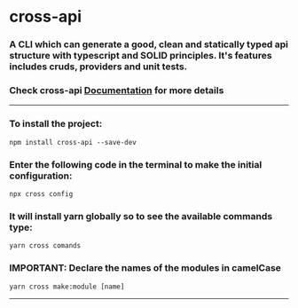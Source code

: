 ﻿﻿<h1>cross-api</h1>

<h3>A CLI which can generate a good, clean and statically typed api structure with typescript and SOLID principles. It's features includes cruds, providers and unit tests.</h3>

<h3>Check cross-api <a href="https://cross-packages.gitbook.io/cross-api">Documentation</a> for more details</h3>

<hr>

<h3>To install the project:</h3>

```
npm install cross-api --save-dev
```

<h3>Enter the following code in the terminal to make the initial configuration:</h3>

```
npx cross config
```

<h3>It will install yarn globally so to see the available commands type:</h3>

```
yarn cross comands
```

<h3>IMPORTANT: Declare the names of the modules in camelCase</h3>

```
yarn cross make:module [name]
```

<hr>
